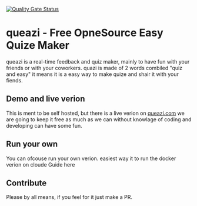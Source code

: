 [![Quality Gate Status](https://sonarcloud.io/api/project_badges/measure?project=Abrahamberg_queazi&metric=alert_status)](https://sonarcloud.io/summary/new_code?id=Abrahamberg_queazi)

# queazi - Free OpneSource Easy Quize Maker 
queazi is a real-time feedback and quiz maker, mainly to have fun with your friends or with your coworkers. quazi is made of 2 words combiled "quiz and easy" it means it is a easy way to make quize and shair it with your fiends.

## Demo and live verion
This is ment to be self hosted, but there is a live verion on [queazi.com](https://queazi.com) we are going to keep it free as much as we can without knowlage of coding and developing can have some fun. 

## Run your own 
You can ofcouse run your own verion. easiest way it to run the docker verion on cloude Guide here 

## Contribute
Please by all means, if you feel for it just make a PR.


